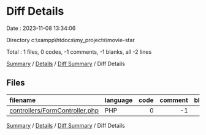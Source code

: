 # Diff Details

Date : 2023-11-08 13:34:06

Directory c:\\xampp\\htdocs\\my_projects\\movie-star

Total : 1 files,  0 codes, -1 comments, -1 blanks, all -2 lines

[Summary](results.md) / [Details](details.md) / [Diff Summary](diff.md) / Diff Details

## Files
| filename | language | code | comment | blank | total |
| :--- | :--- | ---: | ---: | ---: | ---: |
| [controllers/FormController.php](/controllers/FormController.php) | PHP | 0 | -1 | -1 | -2 |

[Summary](results.md) / [Details](details.md) / [Diff Summary](diff.md) / Diff Details